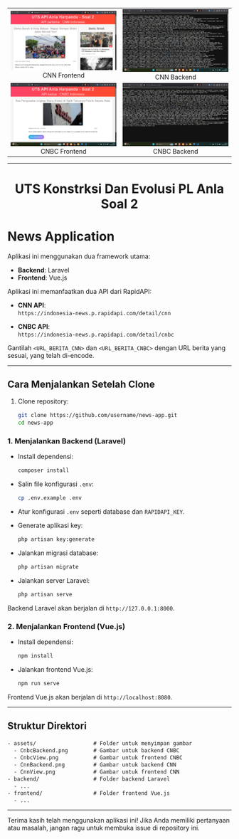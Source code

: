 <table>
  <tr>
    <td align="center">
      <img src="./assets/CnnView.png" alt="CNBC Backend" width="400"/><br/>CNN Frontend
    </td>
    <td align="center">
      <img src="./assets/CnnBackend.png" alt="CNN Backend" width="400"/><br/>CNN Backend
    </td>
  </tr>
  <tr>
    <td align="center">
      <img src="./assets/CnbcView.png" alt="CNBC Frontend" width="400"/><br/>CNBC Frontend
    </td>
    <td align="center">
      <img src="./assets/CnbcBackend.png" alt="CNN Frontend" width="400"/><br/>CNBC Backend
    </td>
  </tr>
</table>

---
<div align="center">
  <b><h1>UTS Konstrksi Dan Evolusi PL Anla Soal 2</h1></b>
</div>

# News Application

Aplikasi ini menggunakan dua framework utama:

- **Backend**: Laravel
- **Frontend**: Vue.js

Aplikasi ini memanfaatkan dua API dari RapidAPI:

- **CNN API**:  
  `https://indonesia-news.p.rapidapi.com/detail/cnn`
  
- **CNBC API**:  
  `https://indonesia-news.p.rapidapi.com/detail/cnbc`

Gantilah `<URL_BERITA_CNN>` dan `<URL_BERITA_CNBC>` dengan URL berita yang sesuai, yang telah di-encode.

---

## Cara Menjalankan Setelah Clone

1. Clone repository:

   ```bash
   git clone https://github.com/username/news-app.git
   cd news-app
   ```

### 1. Menjalankan Backend (Laravel)

   - Install dependensi:

     ```bash
     composer install
     ```

   - Salin file konfigurasi `.env`:

     ```bash
     cp .env.example .env
     ```

   - Atur konfigurasi `.env` seperti database dan `RAPIDAPI_KEY`.

   - Generate aplikasi key:

     ```bash
     php artisan key:generate
     ```

   - Jalankan migrasi database:

     ```bash
     php artisan migrate
     ```

   - Jalankan server Laravel:

     ```bash
     php artisan serve
     ```

   Backend Laravel akan berjalan di `http://127.0.0.1:8000`.

### 2. Menjalankan Frontend (Vue.js)

   - Install dependensi:

     ```bash
     npm install
     ```

   - Jalankan frontend Vue.js:

     ```bash
     npm run serve
     ```

   Frontend Vue.js akan berjalan di `http://localhost:8080`.

---

## Struktur Direktori

```
- assets/                  # Folder untuk menyimpan gambar
  - CnbcBackend.png        # Gambar untuk backend CNBC
  - CnbcView.png           # Gambar untuk frontend CNBC
  - CnnBackend.png         # Gambar untuk backend CNN
  - CnnView.png            # Gambar untuk frontend CNN
- backend/                 # Folder backend Laravel
  - ...
- frontend/                # Folder frontend Vue.js
  - ...
```

---

Terima kasih telah menggunakan aplikasi ini! Jika Anda memiliki pertanyaan atau masalah, jangan ragu untuk membuka issue di repository ini.
